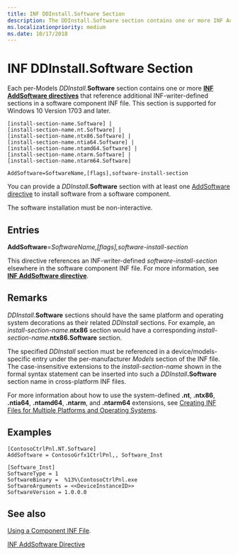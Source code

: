 ```yaml
---
title: INF DDInstall.Software Section
description: The DDInstall.Software section contains one or more INF AddSoftware directives that reference additional INF-writer-defined sections in a software component INF file.
ms.localizationpriority: medium
ms.date: 10/17/2018
---
```


# INF DDInstall.Software Section

Each per-Models *DDInstall*.**Software** section contains one or more [**INF AddSoftware directives**](inf-addsoftware-directive.md) that reference additional INF-writer-defined sections in a software component INF file.  This section is supported for Windows 10 Version 1703 and later.

```inf
[install-section-name.Software] |
[install-section-name.nt.Software] |
[install-section-name.ntx86.Software] |
[install-section-name.ntia64.Software] |
[install-section-name.ntamd64.Software] |
[install-section-name.ntarm.Software] |
[install-section-name.ntarm64.Software]
 
AddSoftware=SoftwareName,[flags],software-install-section
```

You can provide a *DDInstall*.**Software** section with at least one [AddSoftware directive](inf-addsoftware-directive.md) to install software from a software component.

The software installation must be non-interactive.

## Entries

**AddSoftware**=*SoftwareName,[flags],software-install-section*

This directive references an INF-writer-defined *software-install-section* elsewhere in the software component INF file.  For more information, see [**INF AddSoftware directive**](inf-addsoftware-directive.md).

## Remarks

*DDInstall*.**Software** sections should have the same platform and operating system decorations as their related *DDInstall* sections.  For example, an *install-section-name*.**ntx86** section would have a corresponding *install-section-name*.**ntx86.Software** section.
	
The specified *DDInstall* section must be referenced in a device/models-specific entry under the per-manufacturer *Models* section of the INF file. The case-insensitive extensions to the *install-section-name* shown in the formal syntax statement can be inserted into such a <em>DDInstall</em>**.Software** section name in cross-platform INF files.

For more information about how to use the system-defined **.nt**, **.ntx86**, **.ntia64**, **.ntamd64**, **.ntarm**, and **.ntarm64** extensions, see [Creating INF Files for Multiple Platforms and Operating Systems](creating-inf-files-for-multiple-platforms-and-operating-systems.md).

## Examples

```inf
[ContosoCtrlPnl.NT.Software]
AddSoftware = ContosoGrfx1CtrlPnl,, Software_Inst

[Software_Inst]
SoftwareType = 1
SoftwareBinary =  %13%\ContosoCtrlPnl.exe
SoftwareArguments = <<DeviceInstanceID>>
SoftwareVersion = 1.0.0.0
```

## See also

[Using a Component INF File](using-a-component-inf-file.md).

[INF AddSoftware Directive](inf-addsoftware-directive.md)
